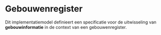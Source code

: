 # Gebouwenregister
<div class="vl-typography">
    <p class="vl-introduction"> 
    Dit implementatiemodel definieert een specificatie voor de uitwisseling van <strong>gebouwinformatie</strong> in de context van een gebouwenregister.
    </p>
</div>